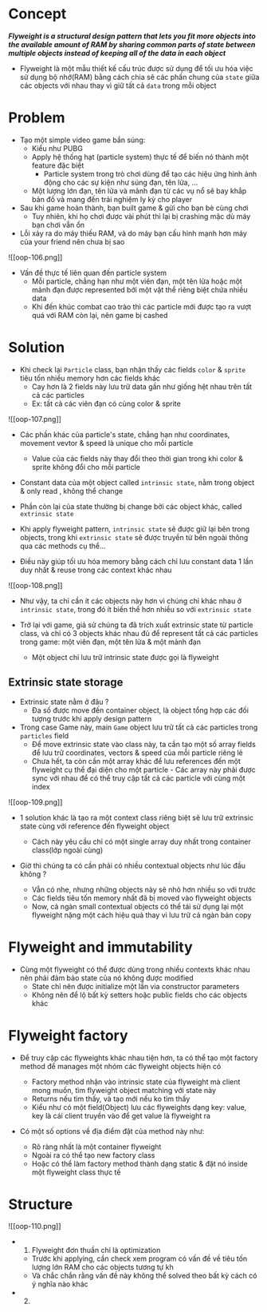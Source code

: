 
# Concept

***Flyweight is a structural design pattern that lets you fit more objects into the available amount of RAM by sharing common parts of state between multiple objects instead of keeping all of the data in each object***

- Flyweight là một mẫu thiết kế cấu trúc được sử dụng để tối ưu hóa việc sử dụng bộ nhớ(RAM) bằng cách chia sẽ các phần chung của `state` giữa các objects với nhau thay vì giữ tất cả `data` trong mỗi object

# Problem

- Tạo một simple video game bắn súng:
	- Kiểu như PUBG
	- Apply hệ thống hạt (particle system) thực tế để biến nó thành một feature đặc biệt
		- Particle system trong trò chơi dùng để tạo các hiệu ứng hình ảnh động cho các sự kiện như súng đạn, tên lửa, ...
	- Một lượng lớn đạn, tên lửa và mảnh đạn từ các vụ nổ sẽ bay khắp bản đồ và mang đến trải nghiệm ly kỳ cho player
- Sau khi game hoàn thành, bạn built game & gửi cho bạn bè cùng chơi
	- Tuy nhiên, khi họ chơi được vài phút thì lại bị crashing mặc dù máy bạn chơi vẫn ổn
- Lỗi xảy ra do máy thiếu RAM, và do máy bạn cấu hình mạnh hơn máy của your friend nên chưa bị sao

![[oop-106.png]]

- Vấn đề thực tế liên quan đến particle system 
	- Mỗi particle, chẳng hạn như một viên đạn, một tên lửa hoặc một mảnh đạn được represented bới một vật thể riêng biệt chứa nhiều data
	- Khi đến khúc combat cao trào thì các particle mới được tạo ra vượt quá với RAM còn lại, nên game bị cashed

# Solution

- Khi check lại `Particle` class, bạn nhận thấy các fields `color` & `sprite` tiêu tốn nhiều memory hơn các fields khác
	- Cay hơn là 2 fields này lưu trữ data gần như giống hệt nhau trên tất cả các particles
	- Ex: tất cả các viên đạn có cùng color & sprite
	
![[oop-107.png]]

- Các phần khác của particle's state, chẳng hạn như coordinates, movement vevtor & speed là unique cho mỗi particle
	- Value của các fields này thay đổi theo thời gian trong khi color & sprite không đổi cho mỗi particle

- Constant data của một object called `intrinsic state`, nằm trong object & only read , không thể change
- Phần còn lại của state thường bị change bởi các object khác, called `extrinsic state`
- Khi apply flyweight pattern, `intrinsic state` sẽ được giữ lại bên trong objects, trong khi `extrinsic state` sẽ được truyền từ bên ngoài thông qua các methods cụ thể...
- Điều này giúp tối ưu hóa memory bằng cách chỉ lưu constant data 1 lần duy nhất & reuse trong các context khác nhau

![[oop-108.png]]

- Như vậy, ta chỉ cần ít các objects này hơn vì chúng chỉ khác nhau ở `intrinsic state`, trong đó ít biến thể hơn nhiều so với `extrinsic state`

- Trở lại với game, giả sử chúng ta đã trích xuất extrinsic state từ particle class, và chỉ có 3 objects khác nhau đủ để represent tất cả các particles trong game: một viên đạn, một tên lửa & một mảnh đạn
	- Một object chỉ lưu trữ intrinsic state được gọi là flyweight

## Extrinsic state storage

- Extrinsic state nằm ở đâu ?
	- Đa số được move đến container object, là object tổng hợp các đối tượng trước khi apply design pattern
- Trong case Game này, main `Game` object lưu trữ tất cả các particles trong `particles` field 
	- Để move extrinsic state vào class này, ta cần tạo một số array fields để lưu trữ coordinates, vectors & speed của mỗi particle riêng lẻ
	- Chưa hết, ta còn cần một array khác để lưu references đến một flyweight cụ thể đại diện cho một particle - Các array này phải được sync với nhau để có thể truy cập tất cả các particle với cùng một index

![[oop-109.png]]

- 1 solution khác là tạo ra một context class riêng biệt sẽ lưu trữ extrinsic state cùng với reference đến flyweight object
	- Cách này yêu cầu chỉ có một single array duy nhất trong container class(lớp ngoài cùng)

- Giờ thì chúng ta có cần phải có nhiều contextual objects như lúc đầu không ?
	- Vẫn có nhe, nhưng những objects này sẽ nhỏ hơn nhiều so với trước
	- Các fields tiêu tốn memory nhất đã bị moved vào flyweight objects
	- Now, cả ngàn small contextual objects có thể tái sử dụng lại một flyweight nặng một cách hiệu quả thay vì lưu trữ cả ngàn bản copy 

# Flyweight and immutability

- Cùng một flyweight có thể được dùng trong nhiều contexts khác nhau nên phải đảm bảo state của nó không được modified
	- State chỉ nên được initialize một lần via constructor parameters
	- Không nên để lộ bất kỳ setters hoặc public fields cho các objects khác

# Flyweight factory

- Để truy cập các flyweights khác nhau tiện hơn, ta có thể tạo một factory method để manages một nhóm các flyweight objects hiện có
	
	- Factory method nhận vào intrinsic state của flyweight mà client mong muốn, tìm flyweight object matching với state này
	- Returns nếu tìm thấy, và tạo mới nếu ko tìm thấy
	- Kiểu như có một field(Object) lưu các flyweights dạng key: value, key là cái client truyền vào để get value là flyweight ra

- Có một số options về địa điểm đặt của method này như:
	- Rõ ràng nhất là một container flyweight
	- Ngoài ra có thể tạo new factory class
	- Hoặc có thể làm factory method thành dạng static & đặt nó inside một flyweight class thực tế

# Structure

![[oop-110.png]]

- 1. Flyweight đơn thuần chỉ là optimization
	- Trước khi applying, cần check xem program có vấn đề về tiêu tốn lượng lớn RAM cho các objects tương tự kh
	- Và chắc chắn rằng vấn đề này không thể solved theo bất kỳ cách có ý nghĩa nào khác
	
- 2. 